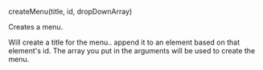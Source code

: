 createMenu(title, id, dropDownArray)

Creates a menu. 

Will create a title for the menu.. append it to an element based on that element's id.
The array you put in the arguments will be used to create the menu.